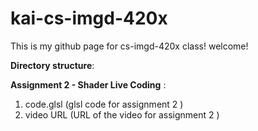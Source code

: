 # kai-cs-imgd-420x
This is my github page for cs-imgd-420x class! welcome!

**Directory structure**:

**Assignment 2 - Shader Live Coding** : 
1. code.glsl (glsl code for assignment 2 )
2. video URL (URL of the video for assignment 2 )
